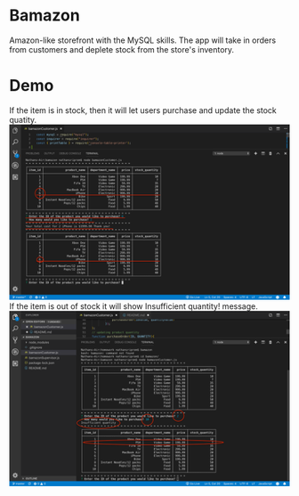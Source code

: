 # Bamazon
Amazon-like storefront with the MySQL skills. The app will take in orders from customers and deplete stock from the store's inventory. 

# Demo
If the item is in stock, then it will let users purchase and update the stock quatity. 
![Demo screenshot1](/Sc1.png)
If the item is out of stock it will show Insufficient quantity! message. 
![Demo screenshot2](/Sc2.png)